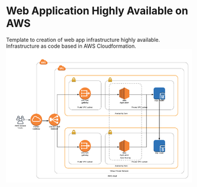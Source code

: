# Web Application Highly Available on AWS
Template to creation of web app infrastructure highly available. Infrastructure as code based in AWS Cloudformation.
![alt text](https://github.com/Waelson/web-app-high-availability-cloudformation/blob/master/Diagram-CloudFormation.png)
